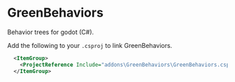 # GreenBehaviors

Behavior trees for godot (C#).

Add the following to your `.csproj` to link GreenBehaviors.

```xml
  <ItemGroup>
    <ProjectReference Include="addons\GreenBehaviors\GreenBehaviors.csproj" />
  </ItemGroup>
```

